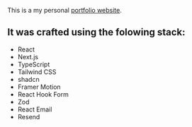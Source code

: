 This is a my personal [portfolio website](https://my-portfolio-url.com/).

## It was crafted using the folowing stack:

- React
- Next.js
- TypeScript
- Tailwind CSS
- shadcn
- Framer Motion
- React Hook Form
- Zod
- React Email
- Resend
